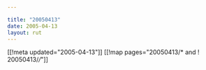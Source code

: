 ```yaml
---

title: "20050413"
date: 2005-04-13
layout: rut
---
```


[[!meta updated="2005-04-13"]]
[[!map pages="20050413/* and ! 20050413/*/*"]]
